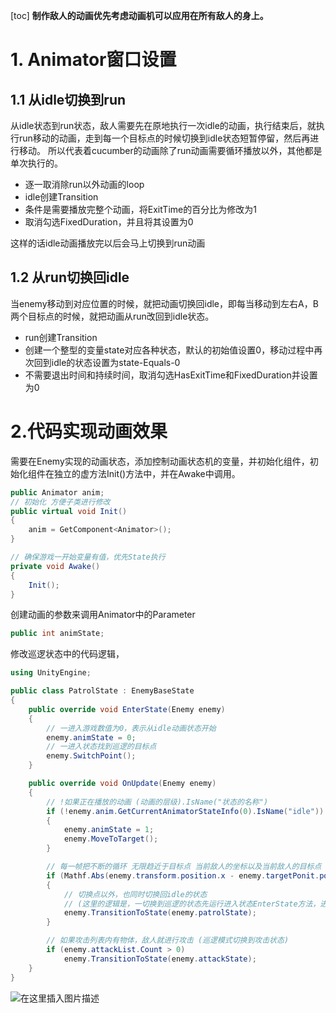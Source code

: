 [toc]
**制作敌人的动画优先考虑动画机可以应用在所有敌人的身上。**

# 1. Animator窗口设置
## 1.1 从idle切换到run
从idle状态到run状态，敌人需要先在原地执行一次idle的动画，执行结束后，就执行run移动的动画，走到每一个目标点的时候切换到idle状态短暂停留，然后再进行移动。
所以代表着cucumber的动画除了run动画需要循环播放以外，其他都是单次执行的。

- 逐一取消除run以外动画的loop
- idle创建Transition
- 条件是需要播放完整个动画，将ExitTime的百分比为修改为1
- 取消勾选FixedDuration，并且将其设置为0

这样的话idle动画播放完以后会马上切换到run动画

## 1.2 从run切换回idle
当enemy移动到对应位置的时候，就把动画切换回idle，即每当移动到左右A，B两个目标点的时候，就把动画从run改回到idle状态。
- run创建Transition
- 创建一个整型的变量state对应各种状态，默认的初始值设置0，移动过程中再次回到idle的状态设置为state-Equals-0
- 不需要退出时间和持续时间，取消勾选HasExitTime和FixedDuration并设置为0

# 2.代码实现动画效果
需要在Enemy实现的动画状态，添加控制动画状态机的变量，并初始化组件，初始化组件在独立的虚方法Init()方法中，并在Awake中调用。
```csharp
public Animator anim;
// 初始化 方便子类进行修改
public virtual void Init()
{
    anim = GetComponent<Animator>();
}

// 确保游戏一开始变量有值，优先State执行
private void Awake()
{
    Init();
}
```
创建动画的参数来调用Animator中的Parameter
```csharp
public int animState;
```
修改巡逻状态中的代码逻辑，
```csharp
using UnityEngine;

public class PatrolState : EnemyBaseState
{
    public override void EnterState(Enemy enemy)
    {
        // 一进入游戏数值为0，表示从idle动画状态开始
        enemy.animState = 0;
        // 一进入状态找到巡逻的目标点
        enemy.SwitchPoint();
    }

    public override void OnUpdate(Enemy enemy)
    {
        // !如果正在播放的动画 (动画的层级).IsName("状态的名称")
        if (!enemy.anim.GetCurrentAnimatorStateInfo(0).IsName("idle"))
        {
            enemy.animState = 1;
            enemy.MoveToTarget();
        }

        // 每一帧把不断的循环 无限趋近于目标点 当前敌人的坐标以及当前敌人的目标点
        if (Mathf.Abs(enemy.transform.position.x - enemy.targetPonit.position.x) < 0.01f)
        {
            // 切换点以外，也同时切换回idle的状态
            // (这里的逻辑是，一切换到巡逻的状态先运行进入状态EnterState方法，进入anim初始化为0，再次执行idle的动画状态)
            enemy.TransitionToState(enemy.patrolState);
        }

        // 如果攻击列表内有物体，敌人就进行攻击 (巡逻模式切换到攻击状态)
        if (enemy.attackList.Count > 0)
            enemy.TransitionToState(enemy.attackState);
    }
}
```
![在这里插入图片描述](https://img-blog.csdnimg.cn/20201104180151139.gif#pic_center)